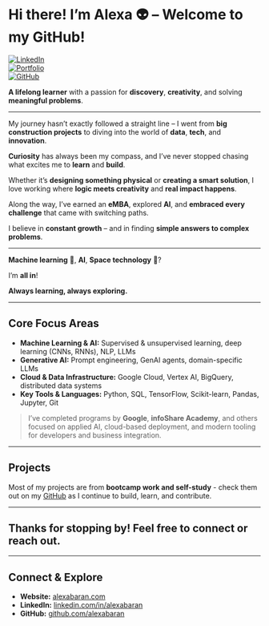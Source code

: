 # Hi there! I’m Alexa 👽 – Welcome to my GitHub!

[![LinkedIn](https://img.shields.io/badge/LinkedIn-0077B5?logo=linkedin&logoColor=white)](https://www.linkedin.com/in/alexabaran)  
[![Portfolio](https://img.shields.io/badge/Website-%23000000.svg?logo=firefox&logoColor=white)](https://alexabaran.com/)  
[![GitHub](https://img.shields.io/badge/GitHub-%2312100E.svg?logo=github&logoColor=white)](https://github.com/alexabaran)


**A lifelong learner** with a passion for **discovery**, **creativity**, and solving **meaningful problems**.

---

My journey hasn’t exactly followed a straight line – I went from **big construction projects** to diving into the world of **data**, **tech**, and **innovation**.

**Curiosity** has always been my compass, and I’ve never stopped chasing what excites me to **learn** and **build**.

Whether it’s **designing something physical** or **creating a smart solution**, I love working where **logic meets creativity** and **real impact happens**.

Along the way, I’ve earned an **eMBA**, explored **AI**, and **embraced every challenge** that came with switching paths.

I believe in **constant growth** – and in finding **simple answers to complex problems**.

---

**Machine learning** 🤖, **AI**, **Space technology** 🚀?

I’m **all in**!

**Always learning, always exploring.**

---

## Core Focus Areas

- **Machine Learning & AI:** Supervised & unsupervised learning, deep learning (CNNs, RNNs), NLP, LLMs  
- **Generative AI:** Prompt engineering, GenAI agents, domain-specific LLMs 
- **Cloud & Data Infrastructure:** Google Cloud, Vertex AI, BigQuery, distributed data systems  
- **Key Tools & Languages:** Python, SQL, TensorFlow, Scikit-learn, Pandas, Jupyter, Git  

> I’ve completed programs by **Google**, **infoShare Academy**, and others focused on applied AI, cloud-based deployment, and modern tooling for developers and business integration.

---

## Projects

Most of my projects are from **bootcamp work and self-study** - check them out on my [GitHub](https://github.com/alexabaran) as I continue to build, learn, and contribute.

---

## Thanks for stopping by! Feel free to connect or reach out.

---

## Connect & Explore  
- **Website:** [alexabaran.com](https://alexabaran.com)  
- **LinkedIn:** [linkedin.com/in/alexabaran](https://www.linkedin.com/in/alexabaran)  
- **GitHub:** [github.com/alexabaran](https://github.com/alexabaran)  


